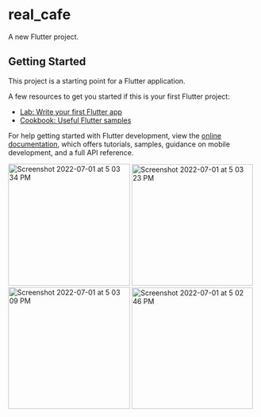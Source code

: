 # real_cafe

A new Flutter project.

## Getting Started

This project is a starting point for a Flutter application.

A few resources to get you started if this is your first Flutter project:

- [Lab: Write your first Flutter app](https://docs.flutter.dev/get-started/codelab)
- [Cookbook: Useful Flutter samples](https://docs.flutter.dev/cookbook)

For help getting started with Flutter development, view the
[online documentation](https://docs.flutter.dev/), which offers tutorials,
samples, guidance on mobile development, and a full API reference.

<img width="245" alt="Screenshot 2022-07-01 at 5 03 34 PM" src="https://user-images.githubusercontent.com/81261912/177053269-584beb28-3036-4acc-bb46-5ad67400e152.png">
<img width="244" alt="Screenshot 2022-07-01 at 5 03 23 PM" src="https://user-images.githubusercontent.com/81261912/177053276-cdfb092b-5dde-4b40-bc17-c8d70e3f6e4b.png">
<img width="245" alt="Screenshot 2022-07-01 at 5 03 09 PM" src="https://user-images.githubusercontent.com/81261912/177053278-ead0e1e9-bdfa-495e-85f5-c778fa60ff61.png">
<img width="244" alt="Screenshot 2022-07-01 at 5 02 46 PM" src="https://user-images.githubusercontent.com/81261912/177053279-771bf269-e603-4ce3-912e-b011f34a4716.png">
